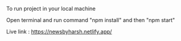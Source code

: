 To run project in your local machine

Open terminal and run command "npm install" and then "npm start"

Live link : https://newsbyharsh.netlify.app/